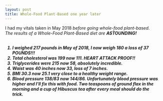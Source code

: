 ```yaml
---
layout: post
title: Whole-Food Plant-Based one year later
---
```

I had my vitals taken in May 2018 <i>before<i> going whole-food plant-based.  The results of a Whole-Food Plant-Based diet are <b>ASTOUNDING!<B>
<br><br>
1. I weighed 217 pounds in May of 2018, I now weigh 180 a loss of 37 POUNDS!!! 
2. Total cholesterol was 199 now 111.  HEART ATTACK PROOF!!
3. Triglycerides were 215 now 58, absolutely incredible.
4. Waist was 40 inches now 33, loss of 7 inches.
5. BMI 30.3 now 25.1 very close to a healthy weight range.
6. Blood pressure 138/83 now 144/86.  Unfortunately blood pressure was higher and I'll fix this with food. Two teaspoons of ground flax in the morning and a cup of Hibuscus tea after every meal should do the trick. 
